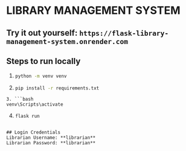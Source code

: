 # LIBRARY MANAGEMENT SYSTEM

## Try it out yourself: `https://flask-library-management-system.onrender.com`

## Steps to run locally
1. ```bash
   python -m venv venv
   ```
2. ```bash
   pip install -r requirements.txt
```
3. ```bash
venv\Scripts\activate
```
4. ```bash
   flask run
```

## Login Credentials
Librarian Username: **librarian**
Librarian Password: **librarian**
